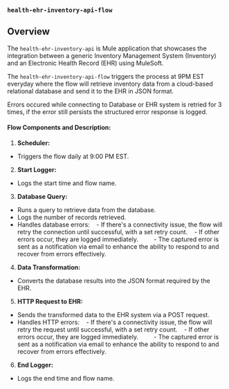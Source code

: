 ### `health-ehr-inventory-api-flow`



## Overview



The `health-ehr-inventory-api` is Mule application that showcases the integration between a generic Inventory Management System (Inventory) and an Electronic Health Record (EHR) using MuleSoft.

The `health-ehr-inventory-api-flow` triggers the process at 9PM EST everyday where the flow will retrieve inventory data from a cloud-based relational database and send it to the EHR in JSON format.

Errors occured while connecting to Database or EHR system is retried for 3 times, if the error still persists the structured error response is logged.



#### Flow Components and Description:



1. **Scheduler:**
  - Triggers the flow daily at 9:00 PM EST.



2. **Start Logger:**
  - Logs the start time and flow name.



3. **Database Query:**
  - Runs a query to retrieve data from the database.
  - Logs the number of records retrieved.
  - Handles database errors:
    - If there's a connectivity issue, the flow will retry the connection until successful, with a set retry count.
    - If other errors occur, they are logged immediately.
   - The captured error is sent as a notification via email to enhance the ability to respond to and recover from errors effectively.



4. **Data Transformation:**
  - Converts the database results into the JSON format required by the EHR.



5. **HTTP Request to EHR:**
  - Sends the transformed data to the EHR system via a POST request.
  - Handles HTTP errors:
    - If there's a connectivity issue, the flow will retry the request until successful, with a set retry count.
    - If other errors occur, they are logged immediately.
   - The captured error is sent as a notification via email to enhance the ability to respond to and recover from errors effectively.



6. **End Logger:**
  - Logs the end time and flow name.
